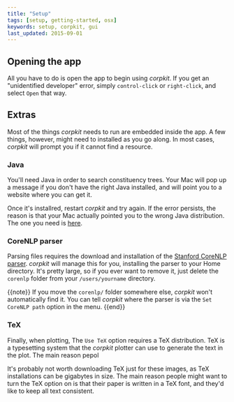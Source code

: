 ```yaml
---
title: "Setup"
tags: [setup, getting-started, osx]
keywords: setup, corpkit, gui
last_updated: 2015-09-01
---
```


## Opening the app

All you have to do is open the app to begin using *corpkit*. If you get an "unidentified developer" error, simply `control-click` or `right-click`, and select `Open` that way. 

## Extras

Most of the things *corpkit* needs to run are embedded inside the app. A few things, however, might need to installed as you go along. In most cases, *corpkit* will prompt you if it cannot find a resource.

### Java

You'll need Java in order to search constituency trees. Your Mac will pop up a message if you don't have the right Java installed, and will point you to a website where you can get it.

Once it's installred, restart *corpkit* and try again. If the error persists, the reason is that your Mac actually pointed you to the wrong Java distribution. The one you need is [here](https://support.apple.com/downloads/DL1572/en_US/javaforosx.dmg). 

### CoreNLP parser

Parsing files requires the download and installation of the [Stanford CoreNLP parser](http://nlp.stanford.edu/software/corenlp.shtml). *corpkit* will manage this for you, installing the parser to your Home directory. It's pretty large, so if you ever want to remove it, just delete the `corenlp` folder from your `/users/yourname` directory.

{{note}} If you move the `corenlp/` folder somewhere else, *corpkit* won't automatically find it. You can tell *corpkit* where the parser is via the `Set CoreNLP path` option in the menu. {{end}}

### TeX

Finally, when plotting, The `Use TeX` option requires a TeX distribution. TeX is a typesetting system that the *corpkit* plotter can use to generate the text in the plot. The main reason pepol

It's probably not worth downloading TeX just for these images, as TeX installations can be gigabytes in size. The main reason people might want to turn the TeX option on is that their paper is written in a TeX font, and they'd like to keep all text consistent.

